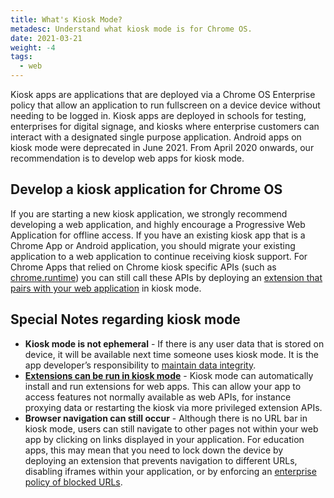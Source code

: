 ```yaml
---
title: What's Kiosk Mode?
metadesc: Understand what kiosk mode is for Chrome OS.
date: 2021-03-21
weight: -4
tags:
  - web
---
```


Kiosk apps are applications that are deployed via a Chrome OS Enterprise policy that allow an application to run fullscreen on a device device without needing to be logged in. Kiosk apps are deployed in schools for testing, enterprises for digital signage, and kiosks where enterprise customers can interact with a designated single purpose application. Android apps on kiosk mode were deprecated in June 2021. From April 2020 onwards, our recommendation is to develop web apps for kiosk mode.

## Develop a kiosk application for Chrome OS

If you are starting a new kiosk application, we strongly recommend developing a web application, and highly encourage a Progressive Web Application for offline access. If you have an existing kiosk app that is a Chrome App or Android application, you should migrate your existing application to a web application to continue receiving kiosk support. For Chrome Apps that relied on Chrome kiosk specific APIs (such as [chrome.runtime](https://developer.chrome.com/docs/extensions/reference/runtime/)) you can still call these APIs by deploying an [extension that pairs with your web application]({{locale}}/education/chrome-app-in-pwa) in kiosk mode.

## Special Notes regarding kiosk mode

- **Kiosk mode is not ephemeral** - If there is any user data that is stored on device, it will be available next time someone uses kiosk mode. It is the app developer’s responsibility to [maintain data integrity](https://developer.chrome.com/docs/extensions/reference/browsingData/).
- **[Extensions can be run in kiosk mode]({{locale}}/education/chrome-app-in-pwa)** - Kiosk mode can automatically install and run extensions for web apps. This can allow your app to access features not normally available as web APIs, for instance proxying data or restarting the kiosk via more privileged extension APIs.
- **Browser navigation can still occur** - Although there is no URL bar in kiosk mode, users can still navigate to other pages not within your web app by clicking on links displayed in your application. For education apps, this may mean that you need to lock down the device by deploying an extension that prevents navigation to different URLs, disabling iframes within your application, or by enforcing an [enterprise policy of blocked URLs](https://support.google.com/chrome/a/answer/1375678?hl=en#:~:text=alerting%20contact%20info-,URL%20blocking,-Kiosk%20virtual%20keyboard).
